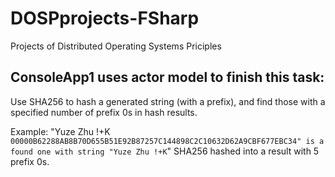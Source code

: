 # DOSPprojects-FSharp
Projects of Distributed Operating Systems Priciples

## ConsoleApp1 uses actor model to finish this task:

Use SHA256 to hash a generated string (with a prefix), and find those with a specified number of prefix 0s in hash results.

Example: "Yuze Zhu !+K` 00000B62288AB8B70D655B51E92B87257C144898C2C10632D62A9CBF677EBC34" is a found one with string "Yuze Zhu !+K`" SHA256 hashed into a result with 5 prefix 0s.
